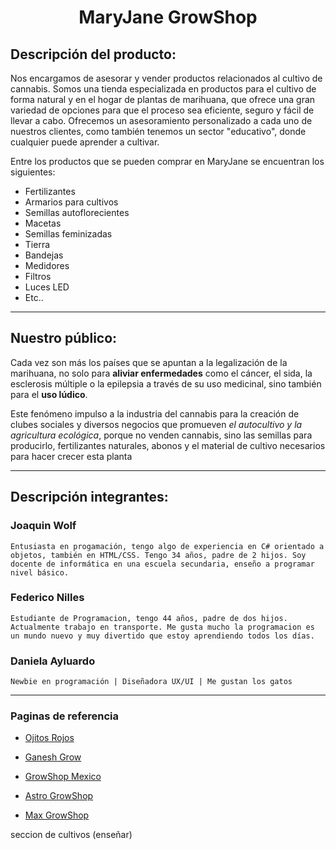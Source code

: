 <!-- Markdown -->
<!-- https://markdown.es/ -->
<!-- Nombres
Descripcion de la Pagina
Paginas que usamos de modelo (minimo4) que tomamos de cada pagina y porque -->
<!-- información del proyecto.
A quien apunta de que se trata, integrantes, como se configura si alguien lo instala
readme "express" en github/expressjs/express -->
<!-- Grupo en Discord https://discord.gg/x2EUr3MXYk -->


# <center>   **MaryJane GrowShop** </center>


<!-- Entregable: Crear archivo README.md en el repositiorio con:
● Una breve descripción de la oferta de productos y/o servicios ofrecidos por su
sitio. También agregar una breve descripción del público al que apunta el sitio.
● Una breve descripción de los integrantes del equipo. -->

## Descripción del producto: 

Nos encargamos de asesorar y vender productos relacionados al cultivo de cannabis. Somos una tienda especializada en productos para el cultivo de forma natural y en el hogar de plantas de marihuana, que ofrece una gran variedad de opciones para que el proceso sea eficiente, seguro y fácil de llevar a cabo.
Ofrecemos un asesoramiento personalizado a cada uno de nuestros clientes, como también tenemos un sector "educativo", donde cualquier puede aprender a cultivar.

Entre los productos que se pueden comprar en MaryJane se encuentran los siguientes: 
- Fertilizantes
- Armarios para cultivos
- Semillas autoflorecientes
- Macetas
- Semillas feminizadas
- Tierra
- Bandejas
- Medidores
- Filtros
- Luces LED
- Etc..
***

## Nuestro público:


Cada vez son más los países que se apuntan a la legalización de la marihuana, no solo para **aliviar enfermedades** como el cáncer, el sida, la esclerosis múltiple o la epilepsia a través de su uso medicinal, sino también para el **uso lúdico**.

Este fenómeno impulso a la industria del cannabis para la creación de clubes sociales y diversos negocios que promueven _el autocultivo y la agricultura ecológica_, porque no venden cannabis, sino las semillas para producirlo, fertilizantes naturales, abonos y el material de cultivo necesarios para hacer crecer esta planta

***

## Descripción integrantes: 


###   Joaquin Wolf 

    Entusiasta en progamación, tengo algo de experiencia en C# orientado a objetos, también en HTML/CSS. Tengo 34 años, padre de 2 hijos. Soy docente de informática en una escuela secundaria, enseño a programar nivel básico.

###   Federico Nilles

    Estudiante de Programacion, tengo 44 años, padre de dos hijos. Actualmente trabajo en transporte. Me gusta mucho la programacion es un mundo nuevo y muy divertido que estoy aprendiendo todos los días.

###   Daniela Ayluardo 

    Newbie en programación | Diseñadora UX/UI | Me gustan los gatos

***
### Paginas de referencia


* [Ojitos Rojos](https://www.ojitosrojos.com)

* [Ganesh Grow](https://growshopganesh.com)

* [GrowShop Mexico](https://growshopmexico.com)

* [Astro GrowShop](https://astrogrowshop.cl/)

* [Max GrowShop](https://growshopmaxgrowshop.com/)


<!--

catalogo/productos

venta de cultivos indoor 
Hidroponico
semillas
fertilizantes
Kits de cultivos (todo)

Crear Usuario 
Login , Sign Up
Perfil, historial

Carrito



Pasarela

-->






seccion de cultivos (enseñar)



